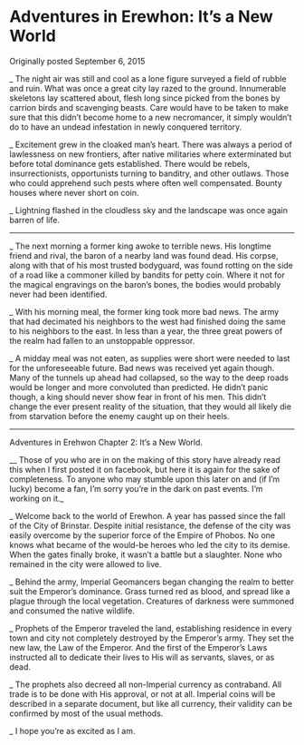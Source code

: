 # Adventures in Erewhon: It’s a New World

Originally posted September 6, 2015

_ The night air was still and cool as a lone figure surveyed a field of rubble and ruin. What was once a great city lay razed to the ground. Innumerable skeletons lay scattered about, flesh long since picked from the bones by carrion birds and scavenging beasts. Care would have to be taken to make sure that this didn’t become home to a new necromancer, it simply wouldn’t do to have an undead infestation in newly conquered territory.

_ Excitement grew in the cloaked man’s heart. There was always a period of lawlessness on new frontiers, after native militaries where exterminated but before total dominance gets established. There would be rebels, insurrectionists, opportunists turning to banditry, and other outlaws. Those who could apprehend such pests where often well compensated. Bounty houses where never short on coin.

_ Lightning flashed in the cloudless sky and the landscape was once again barren of life.

* * *

_ The next morning a former king awoke to terrible news. His longtime friend and rival, the baron of a nearby land was found dead. His corpse, along with that of his most trusted bodyguard, was found rotting on the side of a road like a commoner killed by bandits for petty coin. Where it not for the magical engravings on the baron’s bones, the bodies would probably never had been identified.

_ With his morning meal, the former king took more bad news. The army that had decimated his neighbors to the west had finished doing the same to his neighbors to the east. In less than a year, the three great powers of the realm had fallen to an unstoppable oppressor.

_ A midday meal was not eaten, as supplies were short were needed to last for the unforeseeable future. Bad news was received yet again though. Many of the tunnels up ahead had collapsed, so the way to the deep roads would be longer and more convoluted than predicted. He didn’t panic though, a king should never show fear in front of his men. This didn’t change the ever present reality of the situation, that they would all likely die from starvation before the enemy caught up on their heels.

* * *

Adventures in Erehwon Chapter 2: It’s a New World.

__ Those of you who are in on the making of this story have already read this when I first posted it on facebook, but here it is again for the sake of completeness. To anyone who may stumble upon this later on and (if I’m lucky) become a fan, I’m sorry you’re in the dark on past events. I’m working on it._

_ Welcome back to the world of Erewhon. A year has passed since the fall of the City of Brinstar. Despite initial resistance, the defense of the city was easily overcome by the superior force of the Empire of Phobos. No one knows what became of the would-be heroes who led the city to its demise. When the gates finally broke, it wasn’t a battle but a slaughter. None who remained in the city were allowed to live.

_ Behind the army, Imperial Geomancers began changing the realm to better suit the Emperor’s dominance. Grass turned red as blood, and spread like a plague through the local vegetation. Creatures of darkness were summoned and consumed the native wildlife.

_ Prophets of the Emperor traveled the land, establishing residence in every town and city not completely destroyed by the Emperor’s army. They set the new law, the Law of the Emperor. And the first of the Emperor’s Laws instructed all to dedicate their lives to His will as servants, slaves, or as dead.

_ The prophets also decreed all non-Imperial currency as contraband. All trade is to be done with His approval, or not at all. Imperial coins will be described in a separate document, but like all currency, their validity can be confirmed by most of the usual methods.

_ I hope you’re as excited as I am.